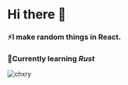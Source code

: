 # Hi there 👋

### ⚡I make random things in React.

### 🌱Currently learning *Rust*
<img src="https://github-readme-stats.vercel.app/api/top-langs?username=chxry&cache_seconds=0&hide=c%23&langs_count=20&theme=dark&bg_color=30,6441A5,2a0845&title_color=ffffff&text_color=ffffff&cache_seconds=1800&locale=en&layout=compact" alt="chxry" />
